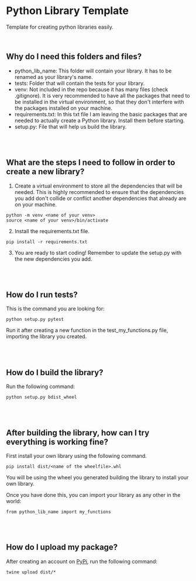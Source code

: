 # Python Library Template

Template for creating python libraries easily.

<br/>

## Why do I need this folders and files?

* python_lib_name: This folder will contain your library. It has to be renamed as your library's name.
* tests: Folder that will contain the tests for your library.
* venv: Not included in the repo because it has many files (check .gitignore). It is very recommended to have all the packages that need to be installed in the virtual environment, so that they don't interfere with the packages installed on your machine.
* requirements.txt: In this txt file I am leaving the basic packages that are needed to actually create a Python library. Install them before starting.
* setup.py: File that will help us build the library.

<br/>
<br/>

## What are the steps I need to follow in order to create a new library?

1) Create a virtual environment to store all the dependencies that will be needed. This is highly recommended to ensure that the dependencies you add don't collide or conflict another dependencies that already are on your machine.

```
python -m venv <name of your venv>
source <name of your venv>/bin/activate
```

2) Install the requirements.txt file.

```
pip install -r requirements.txt
```

3) You are ready to start coding! Remember to update the setup.py with the new dependencies you add.


<br/>
<br/>

## How do I run tests?

This is the command you are looking for:

```
python setup.py pytest
```

Run it after creating a new function in the test_my_functions.py file, importing the library you created.

<br/>
<br/>

## How do I build the library?

Run the following command:

```
python setup.py bdist_wheel
```

<br/>
<br/>

## After building the library, how can I try everything is working fine?

First install your own library using the following command.

```
pip install dist/<name of the wheelfile>.whl
```

You will be using the wheel you generated building the library to install your own library.

Once you have done this, you can import your library as any other in the world:

```
from python_lib_name import my_functions
```

<br/>
<br/>

## How do I upload my package?

After creating an account on [PyPi](https://pypi.org/), run the following command:

```
twine upload dist/*
```